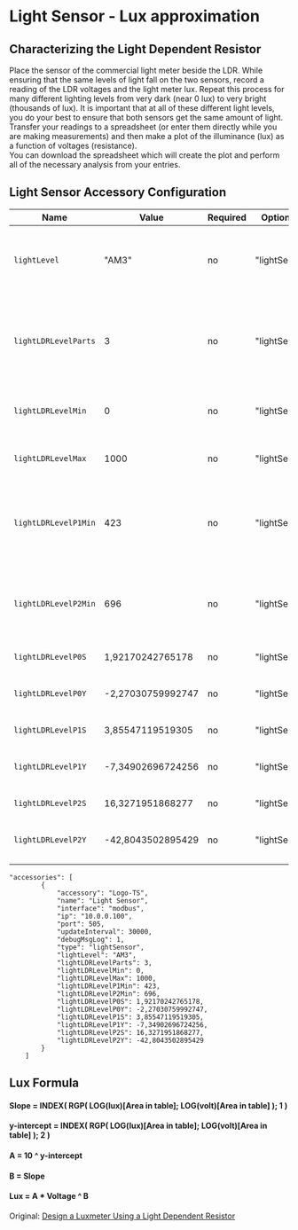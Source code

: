 Light Sensor - Lux approximation
================================

## Characterizing the Light Dependent Resistor

Place the sensor of the commercial light meter beside the LDR.
While ensuring that the same levels of light fall on the two sensors, record a reading of the LDR voltages and the light meter lux. Repeat this process for many different lighting levels from very dark (near 0 lux) to very bright (thousands of lux).  It is important that at all of these different light levels, you do your best to ensure that both sensors get the same amount of light.  
Transfer your readings to a spreadsheet (or enter them directly while you are making measurements) and then make a plot of the illuminance (lux) as a function of voltages (resistance).  
You can download the spreadsheet which will create the plot and perform all of the necessary analysis from your entries.  

## Light Sensor Accessory Configuration  

Name                     | Value               | Required | Option for    | Notes
------------------------ | ------------------- | -------- | ------------- | ---------------------------------------------------
`lightLevel`             | "AM3"               | no       | "lightSensor" | Light Sensor for Current Ambient Light Level in Lux
`lightLDRLevelParts`     | 3                   | no       | "lightSensor" | Indicates how many formula parts the lux value is calculated. (0, 1, 2, 3)
`lightLDRLevelMin`       | 0                   | no       | "lightSensor" | The minimum voltage of the LDR.
`lightLDRLevelMax`       | 1000                | no       | "lightSensor" | The maximum voltage of the LDR.
`lightLDRLevelP1Min`     | 423                 | no       | "lightSensor" | Specifies where the transition from Formula 1 to Formula 2 is.
`lightLDRLevelP2Min`     | 696                 | no       | "lightSensor" | Specifies where the transition from Formula 2 to Formula 3 is.
`lightLDRLevelP0S`       | 1,92170242765178    | no       | "lightSensor" | Slope of Formula 1
`lightLDRLevelP0Y`       | -2,27030759992747   | no       | "lightSensor" | y-intercept of Formula 1
`lightLDRLevelP1S`       | 3,85547119519305    | no       | "lightSensor" | Slope of Formula 3
`lightLDRLevelP1Y`       | -7,34902696724256   | no       | "lightSensor" | y-intercept of Formula 2
`lightLDRLevelP2S`       | 16,3271951868277    | no       | "lightSensor" | Slope of Formula 3
`lightLDRLevelP2Y`       | -42,8043502895429   | no       | "lightSensor" | y-intercept of Formula 3

```
"accessories": [
        {
            "accessory": "Logo-TS",
            "name": "Light Sensor",
            "interface": "modbus",
            "ip": "10.0.0.100",
            "port": 505,
            "updateInterval": 30000,
            "debugMsgLog": 1,
            "type": "lightSensor",
            "lightLevel": "AM3",
            "lightLDRLevelParts": 3,
            "lightLDRLevelMin": 0,
            "lightLDRLevelMax": 1000,
            "lightLDRLevelP1Min": 423,
            "lightLDRLevelP2Min": 696,
            "lightLDRLevelP0S": 1,92170242765178,
            "lightLDRLevelP0Y": -2,27030759992747,
            "lightLDRLevelP1S": 3,85547119519305,
            "lightLDRLevelP1Y": -7,34902696724256,
            "lightLDRLevelP2S": 16,3271951868277,
            "lightLDRLevelP2Y": -42,8043502895429
        }
    ]
```

## Lux Formula

#### Slope = INDEX( RGP( LOG(lux)[Area in table]; LOG(volt)[Area in table] ); 1 )
#### y-intercept = INDEX( RGP( LOG(lux)[Area in table]; LOG(volt)[Area in table] ); 2 )
#### A = 10 ^ y-intercept
#### B = Slope
#### Lux = A * Voltage ^ B  
  
  
  
Original: [Design a Luxmeter Using a Light Dependent Resistor](https://www.allaboutcircuits.com/projects/design-a-luxmeter-using-a-light-dependent-resistor/)
